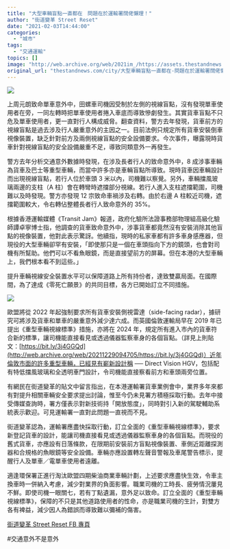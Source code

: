 ```yaml
---
title: "大型車輛盲點一直都在　問題在於運輸署闊佬懶理！"
author: "街道變革 Street Reset"
date: "2021-02-03T14:44:00"
categories:
  - "城市"
tags:
  - "交通運輸"
topics: []
image: "http://web.archive.org/web/2021im_/https://assets.thestandnews.com/media/photos/145260700_777769189750294_857745675322725740_n_SPTrS_EKXvEIq.png"
original_url: "thestandnews.com/city/大型車輛盲點一直都在-問題在於運輸署闊佬懶理"
---
```

![](http://web.archive.org/web/2021im_/https://assets.thestandnews.com/media/photos/145260700_777769189750294_857745675322725740_n_SPTrS_EKXvEIq.png)

上周元朗致命單車意外中，田螺車司機因受制於左側的視線盲點，沒有發現單車使用者在旁，一同左轉時把單車使用者捲入車底而導致慘劇發生。其實貨車盲點不只危及單車使用者，更一直對行人構成威脅。翻查資料，警方去年發現，貨車前方的視線盲點是過去涉及行人嚴重意外的主因之一。目前法例只規定所有貨車安裝倒車視像裝置，缺乏針對前方及兩側視線盲點的安全設備要求。今次事件，曝露現時貨車針對視線盲點的安全設備嚴重不足，導致同類意外一再發生。

警方去年分析交通意外數據時發現，在涉及長者行人的致命意外中，8 成涉事車輛為貨車及巴士等重型車輛，而當中許多亦是車輛盲點所導致。現時貨車因車輛設計而出現視線盲點，若行人位於車頭 3 米以內，司機難以察覺。另外，車輛擋風玻璃兩邊的支柱（A 柱）會在轉彎時遮擋部分視線。若行人進入支柱遮擋範圍，司機難以及時發現。警方亦發現 12 宗致命車禍涉及右轉。由於右邊 A 柱較近司機，遮擋範圍較大，令右轉佔整體長者行人致命意外的 35%。

根據香港運輸媒體《Transit Jam》報道，政府化驗所法證事務部物理組高級化驗師譚卓寧博士指，他調查的貨車致命意外中，涉事貨車都竟然沒有安裝消除其他盲點的視像裝置，他對此表示驚訝。他續指，現時的私家車都有許多車身感應器，但現役的大型車輛卻罕有安裝，「即使那只是一個在車頭指向下方的鏡頭，也會對司機有所幫助。他們可以不看魚眼鏡，而是直接望前方的屏幕。但在本港的大型車輛上，我們根本看不到這些。」

提升車輛視線安全裝置水平可以保障道路上所有持份者，達致雙贏局面。在國際間，為了達成《零死亡願景》的共同目標，各方已開始訂立不同措施。

![](http://web.archive.org/web/2021im_/https://assets.thestandnews.com/media/photos/145099104_497822461616650_3658484395429667529_n_pDwEY_SP9uN41.jpg)

歐盟將從 2022 年起強制要求所有貨車安裝側視雷達（side-facing radar），據研究可將涉及貨車和單車的嚴重意外減少達六成。而英國倫敦運輸局早在 2019 年已提出《重型車輛視線標準》措施，亦將在 2024 年，規定所有進入市內的貨車符合新的標準，讓司機能直接看見或透過儀器監察車身的各個盲點。（詳見上則貼文：[https://bit.ly/3j4GGQd](http://web.archive.org/web/20211229094705/https://bit.ly/3j4GGQd)）近年倫敦市面的許多重型車輛，已經見有嶄新設計稱 ── Direct Vision HGV，包括配有特低擋風玻璃和全透明車門設計，令司機能直接察看前方和車頭兩旁位置。

有網民在街道變革的貼文中留言指出，在本港運輸署貨車業例會中，業界多年來都有對提升相關車輛安全要求提出討論，惟至今仍未見署方積極採取行動。去年中接受傳媒查詢時，署方僅表示對新技術持「開放態度」，同時對引入新的駕駛輔助系統表示歡迎。可見運輸署一直對此問題一直視而不見。

街道變革認為，運輸署應盡快採取行動，訂立全面的《重型車輛視線標準》，要求新登記貨車的設計，能讓司機直接看見或透過儀器監察車身的各個盲點。而現役的舊式貨車，亦應設有日落條款，在限期前安裝前方盲點視像裝置、車側近距離探測器和合規格的魚眼鏡等安全設備。車輛亦應設置轉左聲音警報及車尾警告標示，提醒行人及單車／電單車使用者遠離。

適逢環保署正進行淘汰歐盟四期柴油商業車輛計劃，上述要求應盡快生效，令車主換車時一併納入考慮，減少對業界的負面影響。職業司機的工時長、疲勞情況屢見不鮮。即使司機一眼關七，若有丁點遺漏，意外足以致命。訂立全面的《重型車輛視線標準》，保障的不只是其他道路使用者的性命，亦是職業司機的生計，對雙方各有裨益，減少因人為錯誤而導致難以彌補的傷害。

[街道變革 Street Reset FB 專頁](http://web.archive.org/web/20211229094705/https://www.facebook.com/StreetResetHK)  
  
#交通意外不是意外
